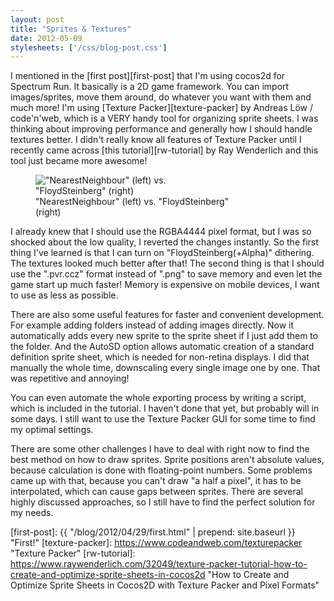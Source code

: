 ```yaml
---
layout: post
title: "Sprites & Textures"
date: 2012-05-09
stylesheets: ['/css/blog-post.css']
---
```

I mentioned in the [first post][first-post] that I'm using cocos2d for Spectrum Run. It basically is a 2D game framework. You can import images/sprites, move them around, do whatever you want with them and much more! I'm using [Texture Packer][texture-packer] by Andreas Löw / code'n'web, which is a VERY handy tool for organizing sprite sheets. I was thinking about improving performance and generally how I should handle textures better. I didn't really know all features of Texture Packer until I recently came across [this tutorial][rw-tutorial] by Ray Wenderlich and this tool just became more awesome!

<div class="text-center">
  <figure class="figure float-md-right" style="max-width: 320px;">
    <img class="figure-img img-fluid rounded" src="{{ "/assets/2012-05-09-dithering-comparison.png" | prepend: site.baseurl }}" alt="&quot;NearestNeighbour&quot; (left) vs. &quot;FloydSteinberg&quot; (right)"/>
    <figcaption class="figure-caption text-center">&quot;NearestNeighbour&quot; (left) vs. &quot;FloydSteinberg&quot; (right)</figcaption>
  </figure>
</div>

I already knew that I should use the RGBA4444 pixel format, but I was so shocked about the low quality, I reverted the changes instantly. So the first thing I've learned is that I can turn on "FloydSteinberg(+Alpha)" dithering. The textures looked much better after that! The second thing is that I should use the ".pvr.ccz" format instead of ".png" to save memory and even let the game start up much faster! Memory is expensive on mobile devices, I want to use as less as possible.

There are also some useful features for faster and convenient development. For example adding folders instead of adding images directly. Now it automatically adds every new sprite to the sprite sheet if I just add them to the folder. And the AutoSD option allows automatic creation of a standard definition sprite sheet, which is needed for non-retina displays. I did that manually the whole time, downscaling every single image one by one. That was repetitive and annoying!

You can even automate the whole exporting process by writing a script, which is included in the tutorial. I haven't done that yet, but probably will in some days. I still want to use the Texture Packer GUI for some time to find my optimal settings.

There are some other challenges I have to deal with right now to find the best method on how to draw sprites. Sprite positions aren't absolute values, because calculation is done with floating-point numbers. Some problems came up with that, because you can't draw "a half a pixel", it has to be interpolated, which can cause gaps between sprites. There are several highly discussed approaches, so I still have to find the perfect solution for my needs.

[first-post]: {{ "/blog/2012/04/29/first.html" | prepend: site.baseurl }} "First!"
[texture-packer]: https://www.codeandweb.com/texturepacker "Texture Packer"
[rw-tutorial]: https://www.raywenderlich.com/32049/texture-packer-tutorial-how-to-create-and-optimize-sprite-sheets-in-cocos2d "How to Create and Optimize Sprite Sheets in Cocos2D with Texture Packer and Pixel Formats"
